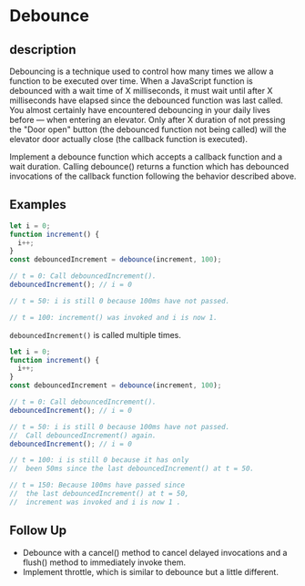 # Debounce

## description

Debouncing is a technique used to control how many times we allow a function to be executed over time. When a JavaScript function is debounced with a wait time of X milliseconds, it must wait until after X milliseconds have elapsed since the debounced function was last called. You almost certainly have encountered debouncing in your daily lives before — when entering an elevator. Only after X duration of not pressing the "Door open" button (the debounced function not being called) will the elevator door actually close (the callback function is executed).

Implement a debounce function which accepts a callback function and a wait duration. Calling debounce() returns a function which has debounced invocations of the callback function following the behavior described above.

## Examples

```js
let i = 0;
function increment() {
  i++;
}
const debouncedIncrement = debounce(increment, 100);

// t = 0: Call debouncedIncrement().
debouncedIncrement(); // i = 0

// t = 50: i is still 0 because 100ms have not passed.

// t = 100: increment() was invoked and i is now 1.
```

`debouncedIncrement()` is called multiple times.

```js
let i = 0;
function increment() {
  i++;
}
const debouncedIncrement = debounce(increment, 100);

// t = 0: Call debouncedIncrement().
debouncedIncrement(); // i = 0

// t = 50: i is still 0 because 100ms have not passed.
//  Call debouncedIncrement() again.
debouncedIncrement(); // i = 0

// t = 100: i is still 0 because it has only
//  been 50ms since the last debouncedIncrement() at t = 50.

// t = 150: Because 100ms have passed since
//  the last debouncedIncrement() at t = 50,
//  increment was invoked and i is now 1 .
```

## Follow Up

- Debounce with a cancel() method to cancel delayed invocations and a flush() method to immediately invoke them.
- Implement throttle, which is similar to debounce but a little different.
